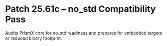 # Patch 25.61c – no_std Compatibility Pass

Audits PrismX core for no_std readiness and prepares for embedded targets or reduced binary footprint.
